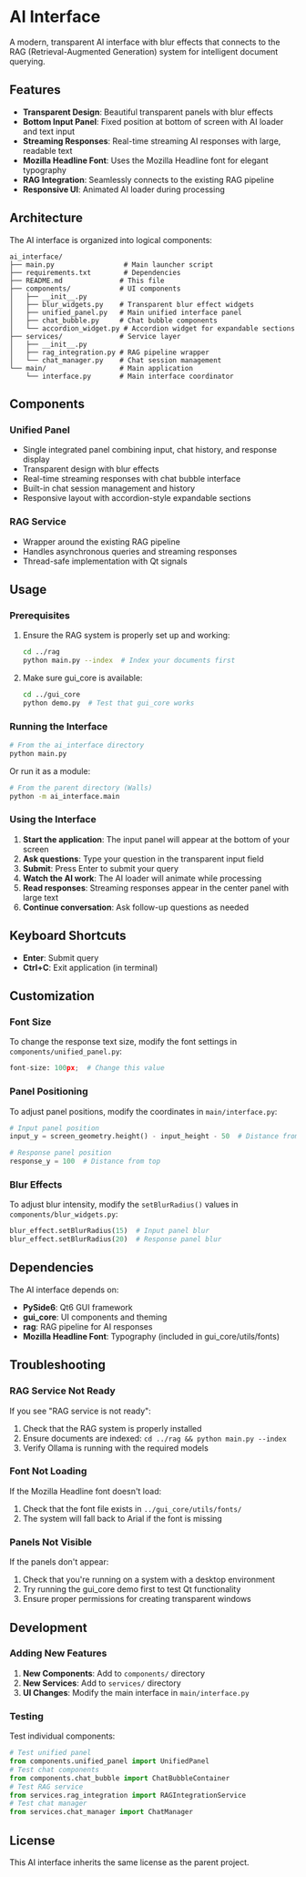 # AI Interface

A modern, transparent AI interface with blur effects that connects to the RAG (Retrieval-Augmented Generation) system for intelligent document querying.

## Features

- **Transparent Design**: Beautiful transparent panels with blur effects
- **Bottom Input Panel**: Fixed position at bottom of screen with AI loader and text input
- **Streaming Responses**: Real-time streaming AI responses with large, readable text
- **Mozilla Headline Font**: Uses the Mozilla Headline font for elegant typography
- **RAG Integration**: Seamlessly connects to the existing RAG pipeline
- **Responsive UI**: Animated AI loader during processing

## Architecture

The AI interface is organized into logical components:

```
ai_interface/
├── main.py                 # Main launcher script
├── requirements.txt        # Dependencies
├── README.md              # This file
├── components/            # UI components
│   ├── __init__.py
│   ├── blur_widgets.py    # Transparent blur effect widgets
│   ├── unified_panel.py   # Main unified interface panel
│   ├── chat_bubble.py     # Chat bubble components
│   └── accordion_widget.py # Accordion widget for expandable sections
├── services/              # Service layer
│   ├── __init__.py
│   ├── rag_integration.py # RAG pipeline wrapper
│   └── chat_manager.py    # Chat session management
└── main/                  # Main application
    └── interface.py       # Main interface coordinator
```

## Components

### Unified Panel
- Single integrated panel combining input, chat history, and response display
- Transparent design with blur effects
- Real-time streaming responses with chat bubble interface
- Built-in chat session management and history
- Responsive layout with accordion-style expandable sections

### RAG Service
- Wrapper around the existing RAG pipeline
- Handles asynchronous queries and streaming responses
- Thread-safe implementation with Qt signals

## Usage

### Prerequisites

1. Ensure the RAG system is properly set up and working:
   ```bash
   cd ../rag
   python main.py --index  # Index your documents first
   ```

2. Make sure gui_core is available:
   ```bash
   cd ../gui_core
   python demo.py  # Test that gui_core works
   ```

### Running the Interface

```bash
# From the ai_interface directory
python main.py
```

Or run it as a module:
```bash
# From the parent directory (Walls)
python -m ai_interface.main
```

### Using the Interface

1. **Start the application**: The input panel will appear at the bottom of your screen
2. **Ask questions**: Type your question in the transparent input field
3. **Submit**: Press Enter to submit your query
4. **Watch the AI work**: The AI loader will animate while processing
5. **Read responses**: Streaming responses appear in the center panel with large text
6. **Continue conversation**: Ask follow-up questions as needed

## Keyboard Shortcuts

- **Enter**: Submit query
- **Ctrl+C**: Exit application (in terminal)

## Customization

### Font Size
To change the response text size, modify the font settings in `components/unified_panel.py`:
```python
font-size: 100px;  # Change this value
```

### Panel Positioning
To adjust panel positions, modify the coordinates in `main/interface.py`:
```python
# Input panel position
input_y = screen_geometry.height() - input_height - 50  # Distance from bottom

# Response panel position  
response_y = 100  # Distance from top
```

### Blur Effects
To adjust blur intensity, modify the `setBlurRadius()` values in `components/blur_widgets.py`:
```python
blur_effect.setBlurRadius(15)  # Input panel blur
blur_effect.setBlurRadius(20)  # Response panel blur
```

## Dependencies

The AI interface depends on:
- **PySide6**: Qt6 GUI framework
- **gui_core**: UI components and theming
- **rag**: RAG pipeline for AI responses
- **Mozilla Headline Font**: Typography (included in gui_core/utils/fonts)

## Troubleshooting

### RAG Service Not Ready
If you see "RAG service is not ready":
1. Check that the RAG system is properly installed
2. Ensure documents are indexed: `cd ../rag && python main.py --index`
3. Verify Ollama is running with the required models

### Font Not Loading
If the Mozilla Headline font doesn't load:
1. Check that the font file exists in `../gui_core/utils/fonts/`
2. The system will fall back to Arial if the font is missing

### Panels Not Visible
If the panels don't appear:
1. Check that you're running on a system with a desktop environment
2. Try running the gui_core demo first to test Qt functionality
3. Ensure proper permissions for creating transparent windows

## Development

### Adding New Features
1. **New Components**: Add to `components/` directory
2. **New Services**: Add to `services/` directory  
3. **UI Changes**: Modify the main interface in `main/interface.py`

### Testing
Test individual components:
```python
# Test unified panel
from components.unified_panel import UnifiedPanel
# Test chat components
from components.chat_bubble import ChatBubbleContainer
# Test RAG service
from services.rag_integration import RAGIntegrationService
# Test chat manager
from services.chat_manager import ChatManager
```

## License

This AI interface inherits the same license as the parent project.